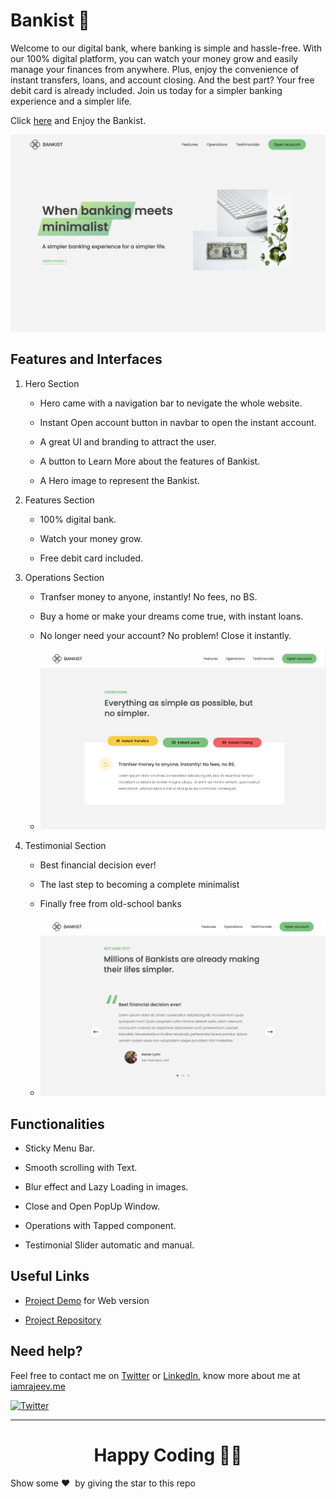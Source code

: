 # Bankist 🏦

Welcome to our digital bank, where banking is simple and hassle-free. With our 100% digital platform, you can watch your money grow and easily manage your finances from anywhere. Plus, enjoy the convenience of instant transfers, loans, and account closing. And the best part? Your free debit card is already included. Join us today for a simpler banking experience and a simpler life.

Click [here](https://bankist-rajeev.netlify.app/) and Enjoy the Bankist.

<p align="center">  
<img src="public/Hero.png"/>  
</p>

## Features and Interfaces

1. Hero Section

   - Hero came with a navigation bar to nevigate the whole website.

   - Instant Open account button in navbar to open the instant account.

   - A great UI and branding to attract the user.

   - A button to Learn More about the features of Bankist.

   - A Hero image to represent the Bankist.

2. Features Section

   - 100% digital bank.

   - Watch your money grow.

   - Free debit card included.

3. Operations Section

   - Tranfser money to anyone, instantly! No fees, no BS.

   - Buy a home or make your dreams come true, with instant loans.

   - No longer need your account? No problem! Close it instantly.

   - ![image](./public/Operations.png)

4. Testimonial Section

   - Best financial decision ever!

   - The last step to becoming a complete minimalist

   - Finally free from old-school banks

   - ![image](./public/Testimonials.png)

## Functionalities

- Sticky Menu Bar.

- Smooth scrolling with Text.

- Blur effect and Lazy Loading in images.

- Close and Open PopUp Window.

- Operations with Tapped component.

- Testimonial Slider automatic and manual.

## Useful Links

- [Project Demo](https://bankist-rajeev.netlify.app/) for Web version

- [Project Repository](https://github.com/Rajeevjewar/Bankist.git)

## Need help?

Feel free to contact me on [Twitter](https://twitter.com/be_rajeevkumar) or [LinkedIn](https://www.linkedin.com/in/berajeevkumar/), know more about me at [iamrajeev.me](https://iamrajeev.me)

[![Twitter](https://img.shields.io/badge/Twitter-follow-blue.svg?logo=twitter&logoColor=white)](https://twitter.com/be_rajeevkumar)

<hr>

<h1 align=center>Happy Coding 👨‍💻</h1>

Show some ❤️&nbsp; by giving the star to this repo
